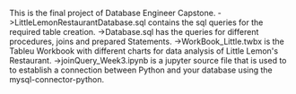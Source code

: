 This is the final project of Database Engineer Capstone.
->LittleLemonRestaurantDatabase.sql contains the sql queries for the required table creation.
->Database.sql has the queries for different procedures, joins and prepared Statements.
->WorkBook_Little.twbx is the Tableu Workbook with different charts for data analysis 
  of Little Lemon's Restaurant.
->joinQuery_Week3.ipynb is a jupyter source file that is used to to establish a connection 
  between Python and your database using the mysql-connector-python.

